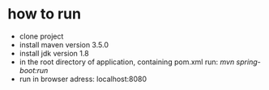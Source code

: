 # how to run

* clone project
* install maven version 3.5.0
* install jdk version 1.8
* in the root directory of application, containing pom.xml run: 
    _mvn spring-boot:run_
* run in browser adress: localhost:8080
